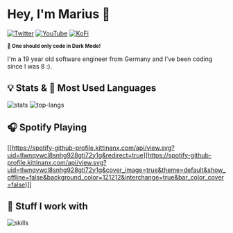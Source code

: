 # Hey, I'm Marius 👋

[![Twitter](https://img.shields.io/badge/Twitter-%231DA1F2.svg?&style=flat-square&logo=twitter&logoColor=white)](https://twitter.com/marius.gxt) [![YouTube](https://img.shields.io/badge/YouTube-%23FF0000.svg?&style=flat-square&logo=youtube&logoColor=white)](https://youtube.com/@mariusgxt) [![KoFi](https://img.shields.io/badge/Ko--Fi-%23000000.svg?&style=flat-square&logo=kofi&logoColor=white)](https://ko-fi.com/mariusgxt)

<sup>**🛑 One should only code in Dark Mode!**</sup>

I'm a 19 year old software engineer from Germany and I've been coding since I was 8 :).

## 💡 Stats & 💾 Most Used Languages

![stats](https://github-readme-stats.vercel.app/api?username=mariusgxt&show_icons=true&hide=stars&hide_border=true&bg_color=FF000000&text_color=ffffff&hide_title=true&count_private=true)    ![top-langs](https://github-readme-stats.vercel.app/api/top-langs?username=mariusgxt&hide_border=true&bg_color=FF000000&text_color=ffffff&hide_title=true&count_private=true)

## 🎧 Spotify Playing

[[https://spotify-github-profile.kittinanx.com/api/view.svg?uid=tlwnqvwcl8snhg928gti72y1g&redirect=true][https://spotify-github-profile.kittinanx.com/api/view.svg?uid=tlwnqvwcl8snhg928gti72y1g&cover_image=true&theme=default&show_offline=false&background_color=121212&interchange=true&bar_color_cover=false)]]

## 🔧 Stuff I work with

![skills](https://skillicons.dev/icons?i=ableton,arduino,atom,cs,css,discord,bots,dotnet,eclipse,github,html,idea,instagram,java,js,linkedin,linux,mysql,py,raspberrypi,stackoverflow,twitter,visualstudio,vscode,&theme=light)

<!-- ## 🖊 Blog-->

<!-- BLOG-POST-LIST:START -->
<!-- - [Raspberry Pi: Remote Desktop](https://jqshuv.blog/raspberry-pi-remote-desktop/)-->
<!-- - [How to get a free domain with Freenom and Cloudflare](https://jqshuv.blog/how-to-register-a-free-domain-with/)-->
<!-- - [Install Coder OSS on Ubuntu](https://jqshuv.blog/install-coder-oss-on-ubuntu/)-->
<!-- BLOG-POST-LIST:END -->
